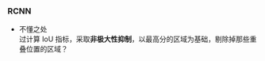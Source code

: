 
### RCNN
- 不懂之处  
  过计算 IoU 指标，采取**非极大性抑制**，以最高分的区域为基础，剔除掉那些重叠位置的区域？
<!--stackedit_data:
eyJoaXN0b3J5IjpbLTEyNDkxMjM4NDUsLTIwODg3NDY2MTJdfQ
==
-->